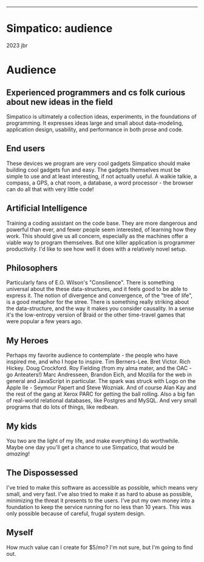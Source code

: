 <!--<!DOCTYPE html>
<head>
  <title>Simpatico: audience</title>
  <link rel="stylesheet" href="/style.css">
  <link id="favicon" rel="icon" type="image/svg+xml" href="data:image/svg+xml,
    <svg xmlns='http://www.w3.org/2000/svg' viewBox='0 0 1 1'>
      <rect width='1' height='1' fill='DodgerBlue' />
    </svg>"
  />
</head>-->
_________________________________________________________
# Simpatico: audience
2023 jbr
# Audience

## Experienced programmers and cs folk curious about new ideas in the field
Simpatico is ultimately a collection ideas, experiments, in the foundations of programming.
It expresses ideas large and small about data-modeling, application design, usability, and performance in both prose and code.

## End users
These devices we program are very cool gadgets
Simpatico should make building cool gadgets fun and easy.
The gadgets themselves must be simple to use and at least interesting, if not actually useful.
A walkie talkie, a compass, a GPS, a chat room, a database, a word processor - the browser can do all that with very little code!

## Artificial Intelligence
Training a coding assistant on the code base.
They are more dangerous and powerful than ever, and fewer people seem interested, of learning how they work.
This should give us all concern, especially as the machines offer a viable way to program themselves.
But one killer application is programmer productivity.
I'd like to see how well it does with a relatively novel setup.

## Philosophers
Particularly fans of E.O. Wilson's "Consilience".
There is something universal about the these data-structures, and it feels good to be able to express it.
The notion of divergence and convergence, of the "tree of life", is a good metaphor for the stree.
There is something really striking about the data-structure, and the way it makes you consider causality.
In a sense it's the low-entropy version of Braid or the other time-travel games that were popular a few years ago.

## My Heroes
Perhaps my favorite audience to contemplate - the people who have inspired me, and who I hope to inspire.
Tim Berners-Lee. Bret Victor. Rich Hickey. Doug Crockford. Roy Fielding (from my alma mater, and the OAC - go Anteaters!)
Marc Andresseen, Brandon Eich, and Mozilla for the web in general and JavaScript in particular.
The spark was struck with Logo on the Apple IIe - Seymour Papert and Steve Wozniak.
And of course Alan Kay and the rest of the gang at Xerox PARC for getting the ball rolling.
Also a big fan of real-world relational databases, like Postgres and MySQL.
And very small programs that do lots of things, like redbean.

## My kids
You two are the light of my life, and make everything I do worthwhile.
Maybe one day you'll get a chance to use Simpatico, that would be *amazing*!

## The Dispossessed
I've tried to make this software as accessible as possible, which means very small, and very fast.
I've also tried to make it as hard to abuse as possible, minimizing the threat it presents to the users.
I've put my own money into a foundation to keep the service running for no less than 10 years.
This was only possible because of careful, frugal system design.

## Myself
How much value can I create for $5/mo?
I'm not sure, but I'm going to find out.
